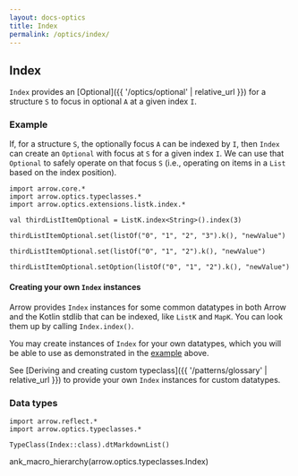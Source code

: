 ```yaml
---
layout: docs-optics
title: Index
permalink: /optics/index/
---
```


## Index


`Index` provides an [Optional]({{ '/optics/optional' | relative_url }}) for a structure `S` to focus in optional `A` at a given index `I`.

### Example

If, for a structure `S`, the optionally focus `A` can be indexed by `I`, then `Index` can create an `Optional` with focus at `S` for a given index `I`.
We can use that `Optional` to safely operate on that focus `S` (i.e., operating on items in a `List` based on the index position).

```kotlin:ank
import arrow.core.*
import arrow.optics.typeclasses.*
import arrow.optics.extensions.listk.index.*

val thirdListItemOptional = ListK.index<String>().index(3)

thirdListItemOptional.set(listOf("0", "1", "2", "3").k(), "newValue")
```
```kotlin:ank
thirdListItemOptional.set(listOf("0", "1", "2").k(), "newValue")
```
```kotlin:ank
thirdListItemOptional.setOption(listOf("0", "1", "2").k(), "newValue")
```

#### Creating your own `Index` instances

Arrow provides `Index` instances for some common datatypes in both Arrow and the Kotlin stdlib that can be indexed, like `ListK` and `MapK`.
You can look them up by calling `Index.index()`.

You may create instances of `Index` for your own datatypes, which you will be able to use as demonstrated in the [example](#example) above.

See [Deriving and creating custom typeclass]({{ '/patterns/glossary' | relative_url }}) to provide your own `Index` instances for custom datatypes.

### Data types

```kotlin:ank:replace
import arrow.reflect.*
import arrow.optics.typeclasses.*

TypeClass(Index::class).dtMarkdownList()
```

ank_macro_hierarchy(arrow.optics.typeclasses.Index)
